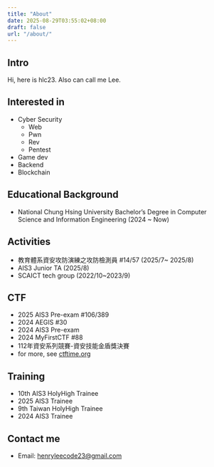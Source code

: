 ```yaml
---
title: "About"
date: 2025-08-29T03:55:02+08:00
draft: false
url: "/about/"
---
```


## Intro

Hi, here is hlc23. Also can call me Lee.

## Interested in

- Cyber Security
    - Web
    - Pwn
    - Rev
    - Pentest
- Game dev
- Backend
- Blockchain

## Educational Background

- National Chung Hsing University Bachelor’s Degree in Computer Science and Information Engineering (2024 ~ Now)

## Activities
- 教育體系資安攻防演練之攻防檢測員  #14/57 (2025/7~ 2025/8)
- AIS3 Junior TA (2025/8)
- SCAICT tech group (2022/10~2023/9)

## CTF
- 2025 AIS3 Pre-exam #106/389
- 2024 AEGIS #30
- 2024 AIS3 Pre-exam
- 2024 MyFirstCTF #88
- 112年資安系列競賽-資安技能金盾獎決賽
- for more, see [ctftime.org](https://ctftime.org/user/206501)

## Training 
- 10th AIS3 HolyHigh Trainee 
- 2025 AIS3 Trainee
- 9th Taiwan HolyHigh Trainee
- 2024 AIS3 Trainee

## Contact me

- Email: [henryleecode23@gmail.com](mailto:henryleecode23@gmail.com)
